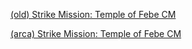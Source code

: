 [(old) Strike Mission: Temple of Febe CM](https://github.com/CSMRu/gws2/blob/main/Strike%20Mission/(old)%20Temple%20of%20Febe%20CM.md)

[(arca) Strike Mission: Temple of Febe CM](https://arca.live/b/gws2/111996710)
